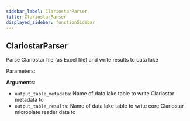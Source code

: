 ```yaml
---
sidebar_label: ClariostarParser
title: ClariostarParser
displayed_sidebar: functionSidebar
---
```


## ClariostarParser

Parse Clariostar file (as Excel file) and write results to data lake

Parameters:

**Arguments**:

- `output_table_metadata`: Name of data lake table to write Clariostar metadata to
- `output_table_results`: Name of data lake table to write core Clariostar microplate reader data to

